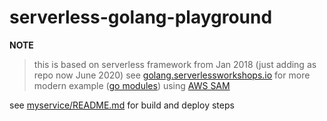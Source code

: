 # serverless-golang-playground

**NOTE**
> this is based on serverless framework from Jan 2018 (just adding as repo now June 2020)
> see [golang.serverlessworkshops.io](https://golang.serverlessworkshops.io/) for more modern example ([go modules](https://blog.golang.org/using-go-modules)) using [AWS SAM](https://aws.amazon.com/serverless/sam/)

see [myservice/README.md](myservice/README.md) for build and deploy steps